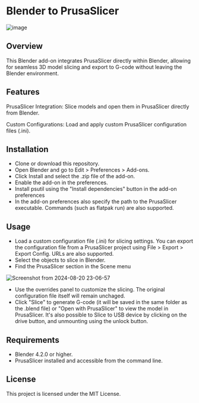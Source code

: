 # Blender to PrusaSlicer

![image](https://github.com/user-attachments/assets/a8722c22-4711-4717-a267-c1d2330d9729)

## Overview
This Blender add-on integrates PrusaSlicer directly within Blender, allowing for seamless 3D model slicing and export to G-code without leaving the Blender environment.

## Features
PrusaSlicer Integration: Slice models and open them in PrusaSlicer directly from Blender.

Custom Configurations: Load and apply custom PrusaSlicer configuration files (.ini).

## Installation
- Clone or download this repository.
- Open Blender and go to Edit > Preferences > Add-ons.
- Click Install and select the .zip file of the add-on.
- Enable the add-on in the preferences.
- Install psutil using the "Install dependencies" button in the add-on preferences
- In the add-on preferences also specify the path to the PrusaSlicer executable. Commands (such as flatpak run) are also supported.

## Usage
- Load a custom configuration file (.ini) for slicing settings. You can export the configuration file from a PrusaSlicer project using File > Export > Export Config. URLs are also supported.
- Select the objects to slice in Blender.
- Find the PrusaSlicer section in the Scene menu

![Screenshot from 2024-08-20 23-06-57](https://github.com/user-attachments/assets/9f58fdfb-c026-4b84-8f19-616d8ddf298f)
- Use the overrides panel to customize the slicing. The original configuration file itself will remain unchaged.
- Click "Slice" to generate G-code (it will be saved in the same folder as the .blend file) or "Open with PrusaSlicer" to view the model in PrusaSlicer. It's also possible to Slice to USB device by clicking on the drive button, and unmounting using the unlock button.

## Requirements
- Blender 4.2.0 or higher.
- PrusaSlicer installed and accessible from the command line.

## License
This project is licensed under the MIT License.
